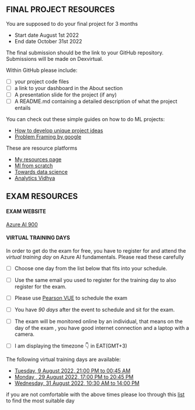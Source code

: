 ## FINAL PROJECT RESOURCES

You are supposed to do your final project for 3 months

 * Start date  August 1st 2022
 *  End date October 31st 2022

The final submission should be the link to your GitHub repository. 
Submissions will be made on Dexvirtual.

Within GitHub please include:
- [ ] your project code files
- [ ] a link to your dashboard in the About section
- [ ] A presentation slide for the project (if any)
- [ ] A README.md containing a detailed description of what the project entails

You can check out these simple guides on how to do ML projects:
* [How to develop unique project ideas](https://towardsdatascience.com/5-steps-to-develop-unique-data-science-project-ideas-6c2b3a0014b)
* [Problem Framing by google](https://developers.google.com/machine-learning/problem-framing)

These are resource platforms
* [My resources page](https://github.com/wanjiru517/Resources)
* [Ml from scratch](https://mlfromscratch.com/tag/machine-learning/)
* [Towards data science](https://towardsdatascience.com/)
* [Analytics Vidhya](https://www.analyticsvidhya.com/)


## EXAM RESOURCES

#### EXAM WEBSITE
[Azure AI 900](https://docs.microsoft.com/en-us/certifications/exams/ai-900)

#### VIRTUAL TRAINING DAYS
In order to get do the exam for free, you have to register for and attend the _virtual training day_ on Azure AI fundamentals. Please read these carefully

- [ ] Choose one day from the list below that fits into your schedule.
- [ ] Use the same email you used to register for the training day to also register for the exam.
- [ ] Please use [Pearson VUE](https://go.microsoft.com/fwlink/?linkid=2187546) to schedule the exam
- [ ] You have _90 days_ after the event to schedule and sit for the exam.
- [ ] The exam will be monitored online by an individual, that means on the day of the exam , you have good internet connection and a laptop with a camera.
- [ ] I am displaying the timezone 👇 in EAT(GMT+3)


The following virtual training days are available:

* [Tuesday, 9 August 2022, 21:00 PM to 00:45 AM](https://mktoevents.com/Microsoft+Event/349441/157-GQE-382)
* [Monday , 29 August 2022, 17:00 PM to 20:45 PM](https://mktoevents.com/Microsoft+Event/349761/157-GQE-382)
* [Wednesday, 31 August 2022, 10:30 AM to 14:00 PM](https://mktoevents.com/Microsoft+Event/349346/157-GQE-382)




if you are not comfortable with the above times please loo through this [list](https://mvtd.events.microsoft.com/Azure?azureevent=Microsoft%20Azure%20Virtual%20Training%20Day:%20AI%20Fundamentals) to find the most suitable day
